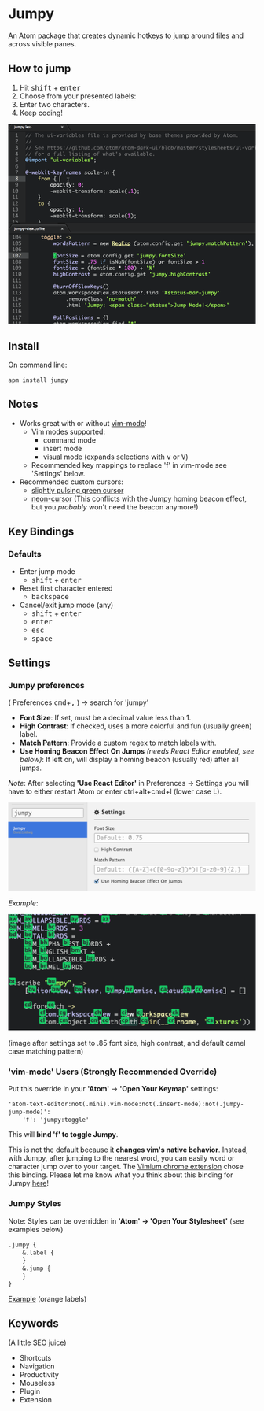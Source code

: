 # Jumpy
An Atom package that creates dynamic hotkeys to jump around files and across visible panes.

## How to jump
1. Hit <kbd>shift</kbd> + <kbd>enter</kbd>
2. Choose from your presented labels:
3. Enter two characters.
4. Keep coding!

[ ![Jumpy in Action! - (gif made with recordit.co)][1]](https://raw.githubusercontent.com/DavidLGoldberg/jumpy/master/_images/jumpy.gif)

[1]: https://raw.githubusercontent.com/DavidLGoldberg/jumpy/master/_images/jumpy.gif

## Install
On command line:
```
apm install jumpy
```

## Notes
* Works great with or without [vim-mode](https://github.com/atom/vim-mode "vim-mode's Homepage")!
    * Vim modes supported:
        * command mode
        * insert mode
        * visual mode (expands selections with <kbd>v</kbd> or <kbd>V</kbd>)
    * Recommended key mappings to replace 'f' in vim-mode see 'Settings' below.
* Recommended custom cursors:
    * [slightly pulsing green cursor](https://gist.github.com/DavidLGoldberg/166646fce043710ef920 "green cursor gist")
    * [neon-cursor](https://atom.io/packages/neon-cursor) (This conflicts with the Jumpy homing beacon effect, but you *probably* won't need the beacon anymore!)

## Key Bindings
### Defaults
* Enter jump mode
    * <kbd>shift</kbd> + <kbd>enter</kbd>
* Reset first character entered
    * <kbd>backspace</kbd>
* Cancel/exit jump mode (any)
    * <kbd>shift</kbd> + <kbd>enter</kbd>
    * <kbd>enter</kbd>
    * <kbd>esc</kbd>
    * <kbd>space</kbd>

## Settings

### Jumpy preferences
( Preferences <kbd>cmd</kbd>+<kbd>,</kbd> ) -> search for 'jumpy'

* <b>Font Size</b>:
If set, must be a decimal value less than 1.
* <b>High Contrast</b>:
If checked, uses a more colorful and fun (usually green) label.
* <b>Match Pattern</b>:
Provide a custom regex to match labels with.
* <b>Use Homing Beacon Effect On Jumps</b>
*(needs React Editor enabled, see below)*:
If left on, will display a homing beacon (usually red) after all jumps.

*Note*: After selecting <b>'Use React Editor'</b> in Preferences -> Settings you will have to either restart Atom
or enter ctrl+alt+cmd+l (lower case L).


![Jumpy settings](https://raw.githubusercontent.com/DavidLGoldberg/jumpy/master/_images/jumpy-settings.png)

*Example*:

![Jumpy example](https://raw.githubusercontent.com/DavidLGoldberg/jumpy/master/_images/jumpy-high-contrast-font-camel.png)

(image after settings set to .85 font size, high contrast, and default camel case matching pattern)

### 'vim-mode' Users (Strongly Recommended Override)
Put this override in your **'Atom'** -> **'Open Your Keymap'** settings:

    'atom-text-editor:not(.mini).vim-mode:not(.insert-mode):not(.jumpy-jump-mode)':
        'f': 'jumpy:toggle'

This will **bind 'f' to toggle Jumpy**.

This is not the default because it **changes vim's native behavior**.
Instead, with Jumpy, after jumping to the nearest word, you can easily word or character jump over to your target.
The [Vimium chrome extension](https://chrome.google.com/webstore/detail/vimium/dbepggeogbaibhgnhhndojpepiihcmeb?hl=en) chose this binding.
Please let me know what you think about this binding for Jumpy [here](https://discuss.atom.io/t/introducing-jumpy-new-package/10980/28)!

### Jumpy Styles
Note: Styles can be overridden in **'Atom' -> 'Open Your Stylesheet'**
(see examples below)
```less
.jumpy {
    &.label {
    }
    &.jump {
    }
}
```
[Example](https://gist.github.com/DavidLGoldberg/58b96b80902724ba3c5a "Example orange labels") (orange labels)

## Keywords
(A little SEO juice)

* Shortcuts
* Navigation
* Productivity
* Mouseless
* Plugin
* Extension
